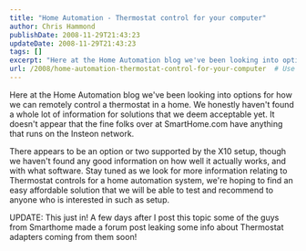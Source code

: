 ```yaml
---
title: "Home Automation - Thermostat control for your computer"
author: Chris Hammond
publishDate: 2008-11-29T21:43:23
updateDate: 2008-11-29T21:43:23
tags: []
excerpt: "Here at the Home Automation blog we've been looking into options for how we can remotely control a thermostat in a home. We honestly haven't found a whole lot of information for solutions that we deem acceptable yet."
url: /2008/home-automation-thermostat-control-for-your-computer  # Use the generated URL with year
---
```

<p>Here at the Home Automation blog we've been looking into options for how we can remotely control a thermostat in a home. We honestly haven't found a whole lot of information for solutions that we deem acceptable yet. It doesn't appear that the fine folks over at SmartHome.com have anything that runs on the Insteon network.</p> <p>There appears to be an option or two supported by the X10 setup, though we haven't found any good information on how well it actually works, and with what software. Stay tuned as we look for more information relating to Thermostat controls for a home automation system, we're hoping to find an easy affordable solution that we will be able to test and recommend to anyone who is interested in such as setup.</p> <p>UPDATE: This just in! A few days after I post this topic some of the guys from Smarthome made a forum post leaking some info about Thermostat adapters coming from them soon!</p>
